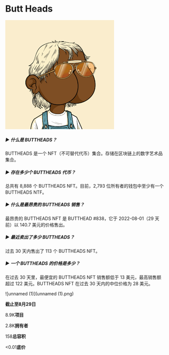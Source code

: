# Butt Heads

![unnamed](unnamed.png)

##### ▶ 什么是 BUTTHEADS？

BUTTHEADS 是一个 NFT（不可替代代币）集合。存储在区块链上的数字艺术品集合。

##### ▶ 存在多少个 BUTTHEADS 代币？

总共有 8,888 个 BUTTHEADS NFT。目前，2,793 位所有者的钱包中至少有一个 BUTTHEADS NTF。

##### ▶ 什么是最昂贵的 BUTTHEADS 销售？

最昂贵的 BUTTHEADS NFT 是 BUTTHEAD #838，它于 2022-08-01（29 天前）以 140.7 美元的价格售出。

##### ▶ 最近卖出了多少 BUTTHEADS？

过去 30 天内售出了 113 个 BUTTHEADS NFT。

##### ▶ 一个 BUTTHEADS 的价格是多少？

在过去 30 天里，最便宜的 BUTTHEADS NFT 销售额低于 13 美元，最高销售额超过 122 美元。BUTTHEADS NFT 在过去 30 天内的中位价格为 28 美元。

![unnamed (1)](unnamed (1).png)

**截止至8月29日**

8.9K**项目**

2.8K**拥有者**

158**总容积**

<0.01**底价**

